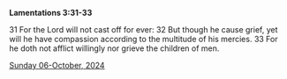 **Lamentations 3:31-33**

31 For the Lord will not cast off for ever: 32 But though he cause grief, yet will he have compassion according to the multitude of his mercies. 33 For he doth not afflict willingly nor grieve the children of men.

[Sunday 06-October, 2024](https://getbible.life/kjv/Lamentations/3/31-33)
